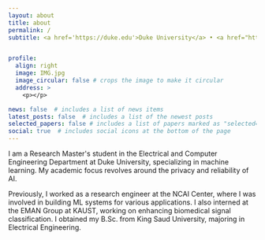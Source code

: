 ```yaml
---
layout: about
title: about
permalink: /
subtitle: <a href='https://duke.edu'>Duke University</a> • <a href="https://ece.duke.edu">Electrical and Computer Engineering Department</a>


profile:
  align: right
  image: IMG.jpg
  image_circular: false # crops the image to make it circular
  address: >
    <p></p>

news: false  # includes a list of news items
latest_posts: false  # includes a list of the newest posts
selected_papers: false # includes a list of papers marked as "selected={true}"
social: true  # includes social icons at the bottom of the page
---
```


I am a Research Master's student in the Electrical and Computer Engineering Department at Duke University, specializing in machine learning. My academic focus revolves around the privacy and reliability of AI.

Previously, I worked as a research engineer at the NCAI Center, where I was involved in building ML systems for various applications. I also interned at the EMAN Group at KAUST, working on enhancing biomedical signal classification. I obtained my B.Sc. from King Saud University, majoring in Electrical Engineering.